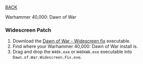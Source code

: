 
[BACK](..)

Warhammer 40,000: Dawn of War

### Widescreen Patch
1. Download the [Dawn of War - Widescreen fix](https://github.com/zero334/Dawn-of-War-Widescreen-Fix/releases/latest) executable.
2. Find where your Warhammer 40,000: Dawn of War install is.
3. Drag and drop the `W40k.exe` or `W40kWA.exe` executable into `Dawn.of.War.Widescreen.Fix.exe`.